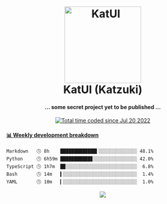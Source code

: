 <h1 align="center">
  <img src="https://kokecacao.me/static/img/katzuki.png" alt="KatUI" width="200">
  <br>KatUI (Katzuki)<br>
</h1>

<h4 align="center">... some secret project yet to be published ...</h4>

<p align="center">
  <a href="https://wakatime.com/@5d39136d-911d-4ceb-9dae-178d9dbef0cd"><img src="https://wakatime.com/badge/user/5d39136d-911d-4ceb-9dae-178d9dbef0cd.svg" alt="Total time coded since Jul 20 2022" /></a>
</p>

<!-- waka-box start -->
#### <a href="https://gist.github.com/5db7183a9e07f1193716cb2b94e5d0e1" target="_blank">📊 Weekly development breakdown</a>
```text
Markdown   🕓 8h    █████████████▍░░░░░░░░░░░░░░ 48.1%
Python     🕓 6h59m ███████████▊░░░░░░░░░░░░░░░░ 42.0%
TypeScript 🕓 1h7m  █▉░░░░░░░░░░░░░░░░░░░░░░░░░░  6.8%
Bash       🕓 14m   ▍░░░░░░░░░░░░░░░░░░░░░░░░░░░  1.4%
YAML       🕓 10m   ▎░░░░░░░░░░░░░░░░░░░░░░░░░░░  1.0%
```
<!-- Powered by https://github.com/YouEclipse/waka-box-go . -->
<!-- waka-box end -->

<p align="center">
  <img src="https://count.getloli.com/get/@:koke_cacao?theme=rule34">
</p>
